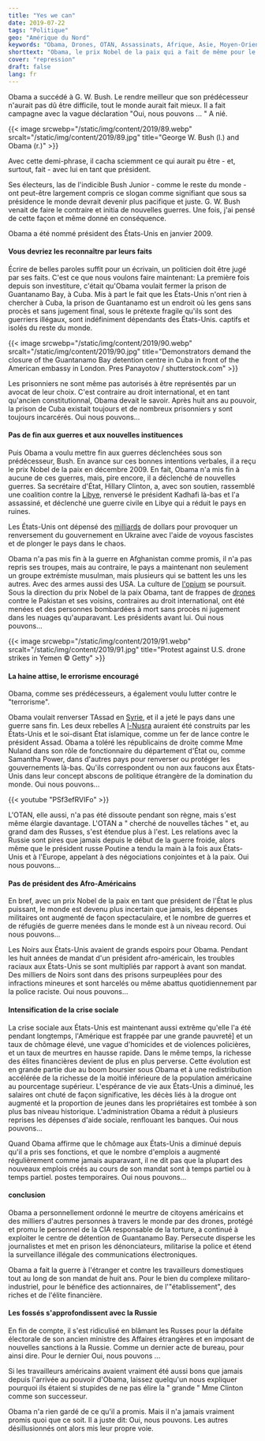 ```yaml
---
title: "Yes we can"
date: 2019-07-22
tags: "Politique"
geo: "Amérique du Nord"
keywords: "Obama, Drones, OTAN, Assassinats, Afrique, Asie, Moyen-Orient, Bush Jr., Etats-Unis, Racisme, Guantanamo Bay, Cuba, Droit international, Ukraine, Libye, Kadhafi, Clinton"
shorttext: "Obama, le prix Nobel de la paix qui a fait de même pour le prix et a plongé le monde plus loin dans le chaos du fascisme occidental."
cover: "repression"
draft: false
lang: fr
---
```


Obama a succédé à G. W. Bush. Le rendre meilleur que son prédécesseur n'aurait pas dû être difficile, tout le monde aurait fait mieux. Il a fait campagne avec la vague déclaration "Oui, nous pouvons ... " A nié.

{{< image srcwebp="/static/img/content/2019/89.webp" srcalt="/static/img/content/2019/89.jpg" title="George W. Bush (l.) and Obama (r.)" >}}

Avec cette demi-phrase, il cacha sciemment ce qui aurait pu être - et, surtout, fait - avec lui en tant que président.

Ses électeurs, las de l'indicible Bush Junior - comme le reste du monde - ont peut-être largement compris ce slogan comme signifiant que sous sa présidence le monde devrait devenir plus pacifique et juste. G. W. Bush venait de faire le contraire et initia de nouvelles guerres. Une fois, j'ai pensé de cette façon et même donné en conséquence. 

Obama a été nommé président des États-Unis en janvier 2009.

#### Vous devriez les reconnaître par leurs faits

Écrire de belles paroles suffit pour un écrivain, un politicien doit être jugé par ses faits. C'est ce que nous voulons faire maintenant: La première fois depuis son investiture, c'était qu'Obama voulait fermer la prison de Guantanamo Bay, à Cuba. Mis à part le fait que les États-Unis n'ont rien à chercher à Cuba, la prison de Guantanamo est un endroit où les gens sans procès et sans jugement final, sous le prétexte fragile qu'ils sont des guerriers illégaux, sont indéfiniment dépendants des États-Unis. captifs et isolés du reste du monde.

{{< image srcwebp="/static/img/content/2019/90.webp" srcalt="/static/img/content/2019/90.jpg" title="Demonstrators demand the closure of the Guantanamo Bay detention centre in Cuba in front of the American embassy in London. Pres Panayotov / shutterstock.com" >}}

Les prisonniers ne sont même pas autorisés à être représentés par un avocat de leur choix. C'est contraire au droit international, et en tant qu'ancien constitutionnal, Obama devait le savoir. Après huit ans au pouvoir, la prison de Cuba existait toujours et de nombreux prisonniers y sont toujours incarcérés. Oui nous pouvons...

#### Pas de fin aux guerres et aux nouvelles instituences

Puis Obama a voulu mettre fin aux guerres déclenchées sous son prédécesseur, Bush. En avance sur ces bonnes intentions verbales, il a reçu le prix Nobel de la paix en décembre 2009. En fait, Obama n'a mis fin à aucune de ces guerres, mais, pire encore, il a déclenché de nouvelles guerres. Sa secrétaire d'État, Hillary Clinton, a, avec son soutien, rassemblé une coalition contre la [Libye](https://www.foreignpolicyjournal.com/2016/10/24/hillarys-war-crime/ "Hillary’s War Crime"), renversé le président Kadhafi là-bas et l'a assassiné, et déclenché une guerre civile en Libye qui a réduit le pays en ruines.

Les États-Unis ont dépensé des [milliards](https://www.telegraph.co.uk/news/worldnews/europe/ukraine/10796835/Ukraine-billions-sought-by-US-and-UK.html "Ukraine billions sought by US and UK") de dollars pour provoquer un renversement du gouvernement en Ukraine avec l'aide de voyous fascistes et de plonger le pays dans le chaos.

Obama n'a pas mis fin à la guerre en Afghanistan comme promis, il n'a pas repris ses troupes, mais au contraire, le pays a maintenant non seulement un groupe extrémiste musulman, mais plusieurs qui se battent les uns les autres. Avec des armes aussi des USA. La culture de [l'opium](https://www.voanews.com/east-asia-pacific/afghan-opium-production-reaches-record-high "Afghan Opium Production Reaches Record High") se poursuit. Sous la direction du prix Nobel de la paix Obama, tant de frappes de [drones](https://www.thebureauinvestigates.com/stories/2017-01-17/obamas-covert-drone-war-in-numbers-ten-times-more-strikes-than-bush "Obama’s covert drone war in numbers: ten times more strikes than Bush") contre le Pakistan et ses voisins, contraires au droit international, ont été menées et des personnes bombardées à mort sans procès ni jugement dans les nuages qu'auparavant. Les présidents avant lui. Oui nous pouvons...

{{< image srcwebp="/static/img/content/2019/91.webp" srcalt="/static/img/content/2019/91.jpg" title="Protest against U.S. drone strikes in Yemen © Getty" >}}

#### La haine attise, le errorisme encouragé

Obama, comme ses prédécesseurs, a également voulu lutter contre le "terrorisme".

Obama voulait renverser TAssad en [Syrie](https://www.usip.org/publications/2019/07/syria-timeline-uprising-against-assad "Syria Timeline: Since the Uprising Against Assad"), et il a jeté le pays dans une guerre sans fin. Les deux rebelles A [l-Nusra](https://www.reuters.com/article/us-mideast-crisis-usa-equipment/u-s-trained-syrian-rebels-gave-equipment-to-nusra-u-s-military-idUSKCN0RP2HO20150926 "U.S.-trained Syrian rebels gave equipment to Nusra: U.S. military") auraient été construits par les États-Unis et le soi-disant État islamique, comme un fer de lance contre le président Assad. Obama a toléré les républicains de droite comme Mme Nuland dans son rôle de fonctionnaire du département d'État ou, comme Samantha Power, dans d'autres pays pour renverser ou protéger les gouvernements là-bas. Qu'ils correspondent ou non aux faucons aux États-Unis dans leur concept abscons de politique étrangère de la domination du monde. Oui nous pouvons...

{{< youtube "PSf3efRVIFo" >}}

L'OTAN, elle aussi, n'a pas été dissoute pendant son règne, mais s'est même élargie davantage. L'OTAN a " cherché de nouvelles tâches " et, au grand dam des Russes, s'est étendue plus à l'est. Les relations avec la Russie sont pires que jamais depuis le début de la guerre froide, alors même que le président russe Poutine a tendu la main à la fois aux États-Unis et à l'Europe, appelant à des négociations conjointes et à la paix. Oui nous pouvons...

#### Pas de président des Afro-Américains

En bref, avec un prix Nobel de la paix en tant que président de l'État le plus puissant, le monde est devenu plus incertain que jamais, les dépenses militaires ont augmenté de façon spectaculaire, et le nombre de guerres et de réfugiés de guerre menées dans le monde est à un niveau record. Oui nous pouvons...

Les Noirs aux États-Unis avaient de grands espoirs pour Obama. Pendant les huit années de mandat d'un président afro-américain, les troubles raciaux aux États-Unis se sont multipliés par rapport à avant son mandat. Des milliers de Noirs sont dans des prisons surpeuplées pour des infractions mineures et sont harcelés ou même abattus quotidiennement par la police raciste. Oui nous pouvons...

#### Intensification de la crise sociale

La crise sociale aux États-Unis est maintenant aussi extrême qu'elle l'a été pendant longtemps, l'Amérique est frappée par une grande pauvreté] et un taux de chômage élevé, une vague d'homicides et de violences policières, et un taux de meurtres en hausse rapide. Dans le même temps, la richesse des élites financières devient de plus en plus perverse. Cette évolution est en grande partie due au boom boursier sous Obama et à une redistribution accélérée de la richesse de la moitié inférieure de la population américaine au pourcentage supérieur. L'espérance de vie aux États-Unis a diminué, les salaires ont chuté de façon significative, les décès liés à la drogue ont augmenté et la proportion de jeunes dans les propriétaires est tombée à son plus bas niveau historique. L'administration Obama a réduit à plusieurs reprises les dépenses d'aide sociale, renflouant les banques. Oui nous pouvons...

Quand Obama affirme que le chômage aux États-Unis a diminué depuis qu'il a pris ses fonctions, et que le nombre d'emplois a augmenté régulièrement comme jamais auparavant, il ne dit pas que la plupart des nouveaux emplois créés au cours de son mandat sont à temps partiel ou à temps partiel. postes temporaires. Oui nous pouvons...

#### conclusion

Obama a personnellement ordonné le meurtre de citoyens américains et des milliers d'autres personnes à travers le monde par des drones, protégé et promu le personnel de la CIA responsable de la torture, a continué à exploiter le centre de détention de Guantanamo Bay. Persecute disperse les journalistes et met en prison les dénonciateurs, militarise la police et étend la surveillance illégale des communications électroniques.

Obama a fait la guerre à l'étranger et contre les travailleurs domestiques tout au long de son mandat de huit ans. Pour le bien du complexe militaro-industriel, pour le bénéfice des actionnaires, de l'"établissement", des riches et de l'élite financière.

#### Les fossés s'approfondissent avec la Russie

En fin de compte, il s'est ridiculisé en blâmant les Russes pour la défaite électorale de son ancien ministre des Affaires étrangères et en imposant de nouvelles sanctions à la Russie. Comme un dernier acte de bureau, pour ainsi dire. Pour le dernier Oui, nous pouvons ...

Si les travailleurs américains avaient vraiment été aussi bons que jamais depuis l'arrivée au pouvoir d'Obama, laissez quelqu'un nous expliquer pourquoi ils étaient si stupides de ne pas élire la " grande " Mme Clinton comme son successeur.

Obama n'a rien gardé de ce qu'il a promis. Mais il n'a jamais vraiment promis quoi que ce soit. Il a juste dit: Oui, nous pouvons. Les autres désillusionnés ont alors mis leur propre voie.
